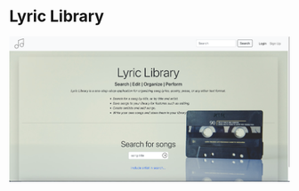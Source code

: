# Lyric Library

![alt text](https://github.com/alexboneham/lyric-library/raw/main/frontend/src/assets/images/homepage.png "Lyric Library Homepage")
